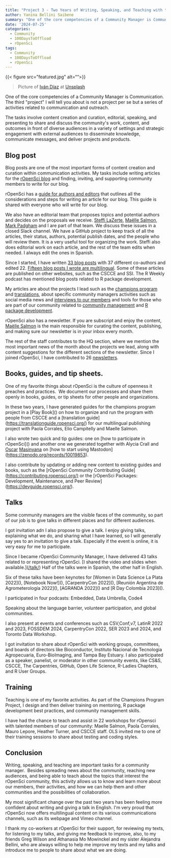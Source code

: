 ```yaml
---
title: "Project 3 - Two Years of Writing, Speaking, and Teaching with the rOpenSci Community"
author: Yanina Bellini Saibene
summary: "One of the core competencies of a Community Manager is Communication. The third "project" I will tell you about is not a project per se but a series of activities related to communication and outreach." 
date: '2024-07-25'
categories:
  - Community
  - 100DaysToOffload
  - rOpenSci
tags:
  - Community
  - 100DaysToOffload
  - rOpenSci
---
```


{{< figure src="featured.jpg" alt=““>}}

> Picture of <a href="https://unsplash.com/es/@ivvndiaz?utm_content=creditCopyText&utm_medium=referral&utm_source=unsplash">Iván Díaz</a> at <a href="https://unsplash.com/es/fotos/avion-blanco-y-negro-volando-en-el-cielo-durante-el-dia-YOy-ek-aBR0?utm_content=creditCopyText&utm_medium=referral&utm_source=unsplash">Unsplash</a>

One of the core competencies of a Community Manager is Communication. The third "project" I will tell you about is not a project per se but a series of activities related to communication and outreach. 

The tasks involve content creation and curation, editorial, speaking, and presenting to share and discuss the community's work, content, and outcomes in front of diverse audiences in a variety of settings and strategic engagement with external audiences to disseminate knowledge, communicate messages, and deliver projects and products.

## Blog post 

Blog posts are one of the most important forms of content creation and curation within communication activities. My tasks include writing articles for the [rOpenSci blog](https://ropensci.org/blog/) and finding, inviting, and supporting community members to write for our blog.

  

rOpenSci has a [guide for authors and editors](https://blogguide.ropensci.org/) that outlines all the considerations and steps for writing an article for our blog. This guide is shared with everyone who will write for our blog.

We also have an editorial team that proposes topics and potential authors and decides on the proposals we receive. [Steffi LaZerte](https://ropensci.org/author/steffi-lazerte/), [Maëlle Salmon](https://ropensci.org/author/ma%C3%ABlle-salmon/), [Mark Padgham](https://ropensci.org/author/mark-padgham/) and I are part of that team. We discuss these issues in a closed Slack channel. We have a GitHub project to keep track of all the articles, their status, authors, potential publish dates, and the people who will review them. It is a very useful tool for organizing the work. Steffi also does editorial work on each article, and the rest of the team edits when needed. I always edit the ones in Spanish.


Since I started, I have written [33 blog posts](https://ropensci.org/author/yanina-bellini-saibene/) with 37 different co-authors and edited 22. [Fifteen blog posts I wrote are multilingual](https://ropensci.org/es/author/yanina-bellini-saibene/). Some of these articles are published on other websites, such as the CSCCE and SSI. The R Weekly podcast has mentioned blog posts related to R package development.

My articles are about the projects I lead such as the [champions program](https://ropensci.org/tags/champions-program/) and [translations](https://ropensci.org/tags/multilingual>), about specific community managers activities such as social media news and [interviews to our members](/blog/2024-06-30-ropensci-2years-r-universe-en/) and tools for those who are part of our community related to [community management](https://ropensci.org/tags/community-manager-tools/) and [R package development](https://ropensci.org/tags/package-development/).

rOpenSci also has a newsletter. If you are subscript and enjoy the content, [Maëlle Salmon](https://ropensci.org/author/ma%C3%ABlle-salmon/) is the main responsible for curating the content, publishing, and making sure our newsletter is in your inbox every month.

The rest of the staff contributes to the HQ section, where we mention the most important news of the month about the projects we lead, along with content suggestions for the different sections of the newsletter. Since I joined rOpenSci, I have contributed to 26 [newsletters](https://ropensci.org/tags/newsletter/).


## Books, guides, and tip sheets.

One of my favorite things about rOpenSci is the culture of openness it preaches and practices.  We document our processes and share them openly in books, guides, or tip sheets for other people and organizations.

  

In these two years, I have generated guides for the champions program project in a \[Play Book\]() on how to organize and run the program with people from CSCCE and a \[translation guide\](<https://translationguide.ropensci.org/>) for our multilingual publishing project with Paola Corrales, Elio Campitelly and Maelle Salmon. 

  

I also wrote two quick and tip guides: one on \[how to participate in rOpenSci\]() and another one we generated together with Alycia Crall and [Oscar](https://zenodo.org/search?q=metadata.creators.person_or_org.name%3A%22Masinyana,+Oscar%22) [Masinyana](https://zenodo.org/search?q=metadata.creators.person_or_org.name%3A%22Masinyana,+Oscar%22) on \[how to start using Mastodon\](<https://zenodo.org/records/10019853>). 

  

I also contribute by updating or adding new content to existing guides and books, such as the \[rOpenSci Community Contributing Guide\](<https://contributing.ropensci.org/)> or the \[rOpenSci Packages: Development, Maintenance, and Peer Review\](<https://devguide.ropensci.org/>).

  

## Talks

  

Some community managers are the visible faces of the community, so part of our job is to give talks in different places and for different audiences.

  

I got invitation adn I also propose to give a talk. I enjoy giving talks, explaining what we do, and sharing what I have learned, so I will generally say yes to an invitation to give a talk. Especially if the event is online, it is very easy for me to participate. 

  

Since I became rOpenSci Community Manager, I have delivered 43 talks related to or representing rOpenSci. \[I shared the video and slides when available.\]([/talk/](https://yabellini.netlify.app/talk/)) Half of the talks were in Spanish, the other half in English. 

  

Six of these talks have been keynotes for \[Women in Data Science La Plata 2022\](), \[Notebook Now!\](), \[CarpentryCon 2022\](), \[Reunión Argentina de Agrometerología 2022\](), \[AGRANDA 2022\]() and \[R Day Colombia 2023\]().

  

I participated in four podcasts: Embedded, Data Umbrella, Code4

Speaking about the language barrier, volunteer participation, and global communities. 

  

I also present at events and conferences such as CSV,Conf,v7, LatinR 2022 and 2023, FOSSDEM 2024, CarpentryCon 2022, SER 2023 and 2024, and Toronto Data Workshop.

  

I got invitation to share about rOpenSci with working groups, committees, and boards of directors like Bioconductor, Instituto Nacional de Tecnologia Agropecuaria, Euro-BioImaging, and Tampa Bay Estuary. I also participated as a speaker, panelist, or moderator in other community events, like CS&S, CSCCE, The Carpentries, GitHub, Open Life Science, R-Ladies Chapters, and R User Groups. 

## Training

Teaching is one of my favorite activities. As part of the Champions Program Project, I design and then deliver training on mentoring, R package development best practices, and community management skills.

  

I have had the chance to teach and assist in 22 workshops for rOpensci with talented members of our community: Maelle Salmon, Paola Corrales, Mauro Lepore, Heather Turner, and CSCCE staff. OLS invited me to one of their training sessions to share about testing and coding styles. 

  

## Conclusion

Writing, speaking, and teaching are important tasks for a community manager.  Besides spreading news about the community, reaching new audiences, and being able to teach about the topics that interest the rOpenSci community, this activity allows us to know and learn more about our members, their activities, and how we can help them and other communities and the possibilities of collaboration.

  

My most significant change over the past two years has been feeling more confident about writing and giving a talk in English. I'm very proud that rOpenSci now offers multilingual content on its various communications channels, such as its webpage and Vimeo channel. 

  

I thank my co-workers at rOpenSci for their support, for reviewing my texts, for listening to my talks, and giving me feedback to improve, also, to my friends Greg Wilson and Athanasia Mo Mowinckel and my sister Alejandra Bellini, who are always willing to help me improve my texts and my talks and introduce me to people to share about what we are doing. 

  

